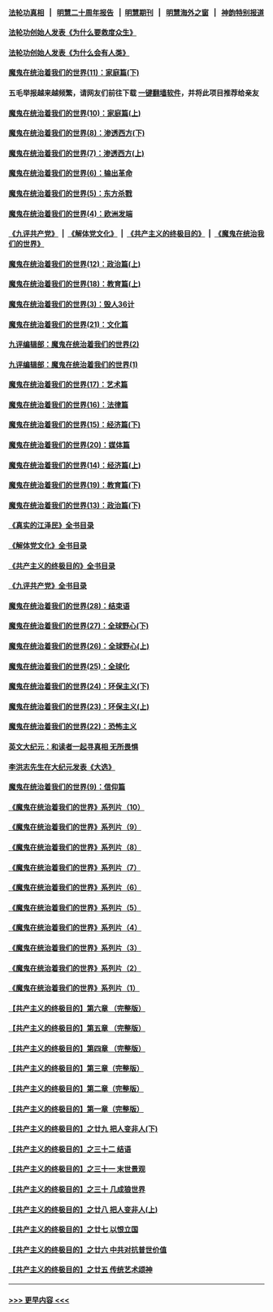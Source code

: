 #### [法轮功真相](https://github.com/gfw-breaker/truth/blob/master/README.md?t=0) &nbsp;&nbsp;|&nbsp;&nbsp; [明慧二十周年报告](https://github.com/gfw-breaker/mh-reports/blob/master/README.md?t=0) &nbsp;&nbsp;|&nbsp;&nbsp;[明慧期刊](https://github.com/gfw-breaker/mh-qikan) &nbsp;&nbsp;|&nbsp;&nbsp; [明慧海外之窗](https://github.com/gfw-breaker/mh-news/blob/master/README.md?t=0) &nbsp;&nbsp;|&nbsp;&nbsp; [神韵特别报道](https://github.com/gfw-breaker/mh-news/blob/master/shenyun.md?t=0)
#### [法轮功创始人发表《为什么要救度众生》](../pages/nsc422/n13975246.md?t=06070043) 
#### [法轮功创始人发表《为什么会有人类》](../pages/nsc422/n13912117.md?t=06070043) 
#### [魔鬼在统治着我们的世界(11)：家庭篇(下)](../pages/nsc422/n10440961.md?t=06070043) 
#### 五毛举报越来越频繁，请网友们前往下载 [一键翻墙软件](https://github.com/gfw-breaker/ssr-accounts)，并将此项目推荐给亲友
#### [魔鬼在统治着我们的世界(10)：家庭篇(上)](../pages/nsc422/n10435448.md?t=06070043) 
#### [魔鬼在统治着我们的世界(8)：渗透西方(下)](../pages/nsc422/n10429603.md?t=06070043) 
#### [魔鬼在统治着我们的世界(7)：渗透西方(上)](../pages/nsc422/n10426013.md?t=06070043) 
#### [魔鬼在统治着我们的世界(6)：输出革命](../pages/nsc422/n10421536.md?t=06070043) 
#### [魔鬼在统治着我们的世界(5)：东方杀戮](../pages/nsc422/n10417707.md?t=06070043) 
#### [魔鬼在统治着我们的世界(4)：欧洲发端](../pages/nsc422/n10414890.md?t=06070043) 
#### [《九评共产党》](https://github.com/begood0513/9ping.md/blob/master/README.md) &nbsp;|&nbsp; [《解体党文化》](../../../../jtdwh.md/blob/master/README.md)  &nbsp;|&nbsp; [《共产主义的终极目的》](../../../../gczydzjmd.md/blob/master/README.md) &nbsp;|&nbsp; [《魔鬼在统治我们的世界》](../../../../mgztzwmdsj.md/blob/master/README.md) 
#### [魔鬼在统治着我们的世界(12)：政治篇(上)](../pages/nsc422/n10444576.md?t=06070043) 
#### [魔鬼在统治着我们的世界(18)：教育篇(上)](../pages/nsc422/n10526970.md?t=06070043) 
#### [魔鬼在统治着我们的世界(3)：毁人36计](../pages/nsc422/n10411583.md?t=06070043) 
#### [魔鬼在统治着我们的世界(21)：文化篇](../pages/nsc422/n10597706.md?t=06070043) 
#### [九评编辑部：魔鬼在统治着我们的世界(2)](../pages/nsc422/n10410036.md?t=06070043) 
#### [九评编辑部：魔鬼在统治着我们的世界(1)](../pages/nsc422/n10406825.md?t=06070043) 
#### [魔鬼在统治着我们的世界(17)：艺术篇](../pages/nsc422/n10499093.md?t=06070043) 
#### [魔鬼在统治着我们的世界(16)：法律篇](../pages/nsc422/n10485969.md?t=06070043) 
#### [魔鬼在统治着我们的世界(15)：经济篇(下)](../pages/nsc422/n10469975.md?t=06070043) 
#### [魔鬼在统治着我们的世界(20)：媒体篇](../pages/nsc422/n10586579.md?t=06070043) 
#### [魔鬼在统治着我们的世界(14)：经济篇(上)](../pages/nsc422/n10457370.md?t=06070043) 
#### [魔鬼在统治着我们的世界(19)：教育篇(下)](../pages/nsc422/n10564808.md?t=06070043) 
#### [魔鬼在统治着我们的世界(13)：政治篇(下)](../pages/nsc422/n10448270.md?t=06070043) 
#### [《真实的江泽民》全书目录](../pages/nsc422/n13721399.md?t=06070043) 
#### [《解体党文化》全书目录](../pages/nsc422/n13721157.md?t=06070043) 
#### [《共产主义的终极目的》全书目录](../pages/nsc422/n13721048.md?t=06070043) 
#### [《九评共产党》全书目录](../pages/nsc422/n13708085.md?t=06070043) 
#### [魔鬼在统治着我们的世界(28)：结束语](../pages/nsc422/n10936246.md?t=06070043) 
#### [魔鬼在统治着我们的世界(27)：全球野心(下)](../pages/nsc422/n10928319.md?t=06070043) 
#### [魔鬼在统治着我们的世界(26)：全球野心(上)](../pages/nsc422/n10900318.md?t=06070043) 
#### [魔鬼在统治着我们的世界(25)：全球化](../pages/nsc422/n10788205.md?t=06070043) 
#### [魔鬼在统治着我们的世界(24)：环保主义(下)](../pages/nsc422/n10695307.md?t=06070043) 
#### [魔鬼在统治着我们的世界(23)：环保主义(上)](../pages/nsc422/n10688613.md?t=06070043) 
#### [魔鬼在统治着我们的世界(22)：恐怖主义](../pages/nsc422/n10614727.md?t=06070043) 
#### [英文大纪元：和读者一起寻真相 无所畏惧](../pages/nsc422/n12542027.md?t=06070043) 
#### [李洪志先生在大纪元发表《大选》](../pages/nsc422/n12534746.md?t=06070043) 
#### [魔鬼在统治着我们的世界(9)：信仰篇](../pages/nsc422/n10432159.md?t=06070043) 
#### [《魔鬼在统治着我们的世界》系列片（10）](../pages/nsc422/n12292670.md?t=06070043) 
#### [《魔鬼在统治着我们的世界》系列片（9）](../pages/nsc422/n12290859.md?t=06070043) 
#### [《魔鬼在统治着我们的世界》系列片（8）](../pages/nsc422/n12287445.md?t=06070043) 
#### [《魔鬼在统治着我们的世界》系列片（7）](../pages/nsc422/n12283425.md?t=06070043) 
#### [《魔鬼在统治着我们的世界》系列片（6）](../pages/nsc422/n12282314.md?t=06070043) 
#### [《魔鬼在统治着我们的世界》系列片（5）](../pages/nsc422/n12281419.md?t=06070043) 
#### [《魔鬼在统治着我们的世界》系列片（4）](../pages/nsc422/n12274024.md?t=06070043) 
#### [《魔鬼在统治着我们的世界》系列片（3）](../pages/nsc422/n12271322.md?t=06070043) 
#### [《魔鬼在统治着我们的世界》系列片（2）](../pages/nsc422/n12269049.md?t=06070043) 
#### [《魔鬼在统治着我们的世界》系列片（1）](../pages/nsc422/n12267575.md?t=06070043) 
#### [【共产主义的终极目的】第六章 （完整版）](../pages/nsc422/n11428913.md?t=06070043) 
#### [【共产主义的终极目的】第五章 （完整版）](../pages/nsc422/n11428912.md?t=06070043) 
#### [【共产主义的终极目的】第四章 （完整版）](../pages/nsc422/n11428907.md?t=06070043) 
#### [【共产主义的终极目的】第三章（完整版）](../pages/nsc422/n11428848.md?t=06070043) 
#### [【共产主义的终极目的】第二章（完整版）](../pages/nsc422/n11428831.md?t=06070043) 
#### [【共产主义的终极目的】第一章（完整版）](../pages/nsc422/n11417651.md?t=06070043) 
#### [【共产主义的终极目的】之廿九 把人变非人(下)](../pages/nsc422/n11344140.md?t=06070043) 
#### [【共产主义的终极目的】之三十二 结语](../pages/nsc422/n11360535.md?t=06070043) 
#### [【共产主义的终极目的】之三十一 末世景观](../pages/nsc422/n11351129.md?t=06070043) 
#### [【共产主义的终极目的】之三十 几成狼世界](../pages/nsc422/n11348280.md?t=06070043) 
#### [【共产主义的终极目的】之廿八 把人变非人(上)](../pages/nsc422/n11340492.md?t=06070043) 
#### [【共产主义的终极目的】之廿七 以恨立国](../pages/nsc422/n11336944.md?t=06070043) 
#### [【共产主义的终极目的】之廿六 中共对抗普世价值](../pages/nsc422/n11324785.md?t=06070043) 
#### [【共产主义的终极目的】之廿五 传统艺术颂神](../pages/nsc422/n11296396.md?t=06070043) 

----
#### [ >>> 更早内容 <<< ](../indexes/nsc422-earlier.md)
